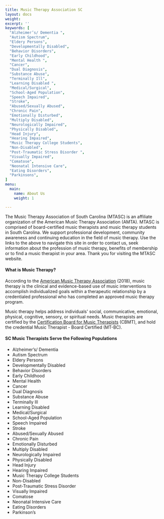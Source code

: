 ```yaml
---
title: Music Therapy Association SC
layout: docs
weight: 
excerpt: ''
keywords: [
  "Alzheimer’s/ Dementia ",
  "Autism Spectrum",
  "Eldery Persons",
  "Developmentally Disabled",
  "Behavior Disorders",
  "Early Childhood",
  "Mental Health ",
  "Cancer",
  "Dual Diagnosis",
  "Substance Abuse",
  "Terminally Ill",
  "Learning Disabled ",
  "Medical/Surgical",
  "School-Aged Population",
  "Speech Impaired",
  "Stroke",
  "Abused/Sexually Abused",
  "Chronic Pain",
  "Emotionally Disturbed",
  "Multiply Disabled",
  "Neurologically Impaired",
  "Physically Disabled",
  "Head Injury",
  "Hearing Impaired",
  "Music Therapy College Students",
  "Non-Disabled",
  "Post-Traumatic Stress Disorder ",
  "Visually Impaired",
  "Comatose",
  "Neonatal Intensive Care",
  "Eating Disorders",
  "Parkinsons",
]
menu:
  main:
    name: About Us
    weight: 1

---
```

The Music Therapy Association of South Carolina (MTASC) is an affiliate organization of the American Music Therapy Association (AMTA). MTASC is comprised of board-certified music therapists and music therapy students in South Carolina. We support professional development, community awareness and continuing education in the field of music therapy. Use the links to the above to navigate this site in order to contact us, seek information about the profession of music therapy, benefits of membership or to find a music therapist in your area. Thank you for visiting the MTASC website.

#### What is Music Therapy?

According to the [American Music Therapy Association](http://www.musictherapy.org/) (2018), music therapy is the clinical and evidence-based use of music interventions to accomplish individualized goals within a therapeutic relationship by a credentialed professional who has completed an approved music therapy program.

Music therapy helps address individuals' social, communicative, emotional, physical, cognitive, sensory, or spiritual needs. Music therapists are certified by the [Certification Board for Music Therapists](http://www.cbmt.org/) (CBMT), and hold the credential Music Therapist - Board Certified (MT-BC).

#### SC Music Therapists Serve the Following Populations
- Alzheimer’s/ Dementia 
- Autism Spectrum
- Eldery Persons
- Developmentally Disabled
- Behavior Disorders
- Early Childhood
- Mental Health 
- Cancer
- Dual Diagnosis
- Substance Abuse
- Terminally Ill
- Learning Disabled 
- Medical/Surgical
- School-Aged Population
- Speech Impaired
- Stroke
- Abused/Sexually Abused
- Chronic Pain
- Emotionally Disturbed
- Multiply Disabled
- Neurologically Impaired
- Physically Disabled
- Head Injury
- Hearing Impaired
- Music Therapy College Students
- Non-Disabled
- Post-Traumatic Stress Disorder 
- Visually Impaired
- Comatose
- Neonatal Intensive Care
- Eating Disorders
- Parkinson’s 
